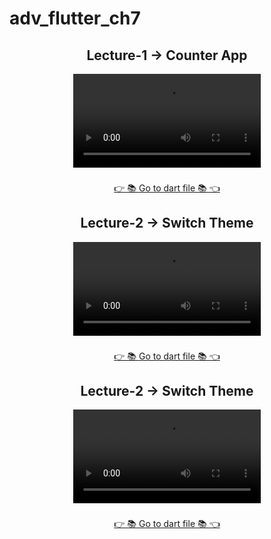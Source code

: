 # adv_flutter_ch7

 ##  
  <h2 align = "center">Lecture-1 -> Counter App </h2>

<div align="center">

<video src = "https://github.com/user-attachments/assets/baa24577-5bba-4a54-bc10-3d239e4aac1e">

</div>

###
<div align="center">
    <a href="https://github.com/MauryaAayush/adv_flutter_ch7/tree/master/lib/Day1%20(Counter%20App)">👉 📚 Go to dart file 📚 👈</a>
</div>

 ##  
  <h2 align = "center">Lecture-2 -> Switch Theme </h2>

<div align="center">

<video src = "https://github.com/user-attachments/assets/5ba5b622-f0e5-4bbe-b56f-ae000b419830">

</div>

###
<div align="center">
    <a href="https://github.com/MauryaAayush/adv_flutter_ch7/tree/master/lib/Navigation/views">👉 📚 Go to dart file 📚 👈</a>
</div>

 ##  
  <h2 align = "center">Lecture-2 -> Switch Theme </h2>

<div align="center">

<video src = "https://github.com/user-attachments/assets/e6becec8-6d74-4f96-be81-9ddaa8680440">

</div>

###
<div align="center">
    <a href="https://github.com/MauryaAayush/adv_flutter_ch7/tree/master/lib/Theme_change">👉 📚 Go to dart file 📚 👈</a>
</div>
